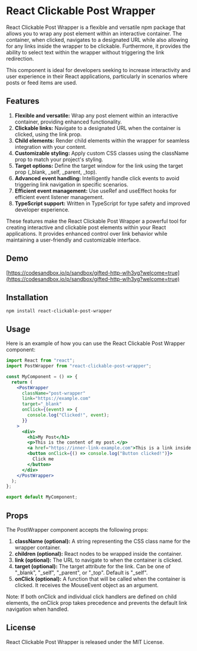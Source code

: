 # React Clickable Post Wrapper

React Clickable Post Wrapper is a flexible and versatile npm package that allows you to wrap any post element within an interactive container. The container, when clicked, navigates to a designated URL while also allowing for any links inside the wrapper to be clickable. Furthermore, it provides the ability to select text within the wrapper without triggering the link redirection.

This component is ideal for developers seeking to increase interactivity and user experience in their React applications, particularly in scenarios where posts or feed items are used.

## Features
1. **Flexible and versatile:** Wrap any post element within an interactive container, providing enhanced functionality.
2. **Clickable links:** Navigate to a designated URL when the container is clicked, using the link prop.
3. **Child elements:** Render child elements within the wrapper for seamless integration with your content.
4. **Customizable styling:** Apply custom CSS classes using the className prop to match your project's styling.
5. **Target options:** Define the target window for the link using the target prop (_blank, _self, _parent, _top).
6. **Advanced event handling:** Intelligently handle click events to avoid triggering link navigation in specific scenarios.
7. **Efficient event management:** Use useRef and useEffect hooks for efficient event listener management.
8. **TypeScript support:** Written in TypeScript for type safety and improved developer experience.

These features make the React Clickable Post Wrapper a powerful tool for creating interactive and clickable post elements within your React applications. It provides enhanced control over link behavior while maintaining a user-friendly and customizable interface.

## Demo 
[https://codesandbox.io/p/sandbox/gifted-http-wlh3yg?welcome=true](https://codesandbox.io/p/sandbox/gifted-http-wlh3yg?welcome=true)

## Installation
`npm install react-clickable-post-wrapper`

## Usage
Here is an example of how you can use the React Clickable Post Wrapper component:
```jsx
import React from "react";
import PostWrapper from "react-clickable-post-wrapper";

const MyComponent = () => {
  return (
    <PostWrapper
      className="post-wrapper"
      link="https://example.com"
      target="_blank"
      onClick={(event) => {
        console.log("Clicked!", event);
      }}
    >
      <div>
        <h1>My Post</h1>
        <p>This is the content of my post.</p>
        <a href="https://inner-link-example.com">This is a link inside your post</a>
        <button onClick={() => console.log("Button clicked!")}>
          Click me
        </button>
      </div>
    </PostWrapper>
  );
};

export default MyComponent;
```

## Props
The PostWrapper component accepts the following props:

1. **className (optional):** A string representing the CSS class name for the wrapper container.
2. **children (optional):** React nodes to be wrapped inside the container.
3. **link (optional):** The URL to navigate to when the container is clicked.
4. **target (optional):** The target attribute for the link. Can be one of "_blank", "_self", "_parent", or "_top". Default is "_self".
5. **onClick (optional):** A function that will be called when the container is clicked. It receives the MouseEvent object as an argument.

Note: If both onClick and individual click handlers are defined on child elements, the onClick prop takes precedence and prevents the default link navigation when handled.

## License
React Clickable Post Wrapper is released under the MIT License.


